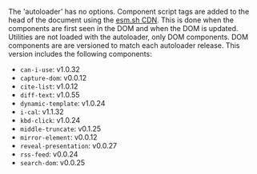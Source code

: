 The 'autoloader' has no options.
Component script tags are added to the head of the document using the [esm.sh CDN](https://esm.sh/). 
This is done when the components are first seen in the DOM and when the DOM is updated.
Utilities are not loaded with the autoloader, only DOM components.
DOM components are are versioned to match each autoloader release.
This version includes the following components:

- `can-i-use`: v1.0.32
- `capture-dom`: v0.0.12
- `cite-list`: v1.0.12
- `diff-text`: v1.0.55
- `dynamic-template`: v1.0.24
- `i-cal`: v1.1.32
- `kbd-click`: v1.0.24
- `middle-truncate`: v0.1.25
- `mirror-element`: v0.0.12
- `reveal-presentation`: v0.0.27
- `rss-feed`: v0.0.24
- `search-dom`: v0.0.25

